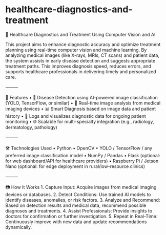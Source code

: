 # healthcare-diagnostics-and-treatment
🏥 Healthcare Diagnostics and Treatment Using Computer Vision and AI

This project aims to enhance diagnostic accuracy and optimize treatment planning using real-time computer vision and machine learning. By analyzing medical images (like X-rays, MRIs, CT scans) and patient data, the system assists in early disease detection and suggests appropriate treatment paths. This improves diagnosis speed, reduces errors, and supports healthcare professionals in delivering timely and personalized care.

⸻

📌 Features • 🧠 Disease Detection using AI-powered image classification (YOLO, TensorFlow, or similar) • 📸 Real-time image analysis from medical imaging devices • 📊 Smart Diagnosis based on image data and patient history • 💾 Logs and visualizes diagnostic data for ongoing patient monitoring • 🌐 Scalable for multi-specialty integration (e.g., radiology, dermatology, pathology)

⸻

🛠 Technologies Used • Python • OpenCV • YOLO / TensorFlow / any preferred image classification model • NumPy / Pandas • Flask (optional: for web dashboard/API for healthcare providers) • Raspberry Pi / Jetson Nano (optional: for edge deployment in rural/low-resource clinics)

⸻

📷 How It Works 1. Capture Input: Acquire images from medical imaging devices or databases. 2. Detect Conditions: Use trained AI models to identify diseases, anomalies, or risk factors. 3. Analyze and Recommend: Based on detection results and medical data, recommend possible diagnoses and treatments. 4. Assist Professionals: Provide insights to doctors for confirmation or further investigation. 5. Repeat in Real-Time: Continuously improve with new data and update recommendations dynamically.
